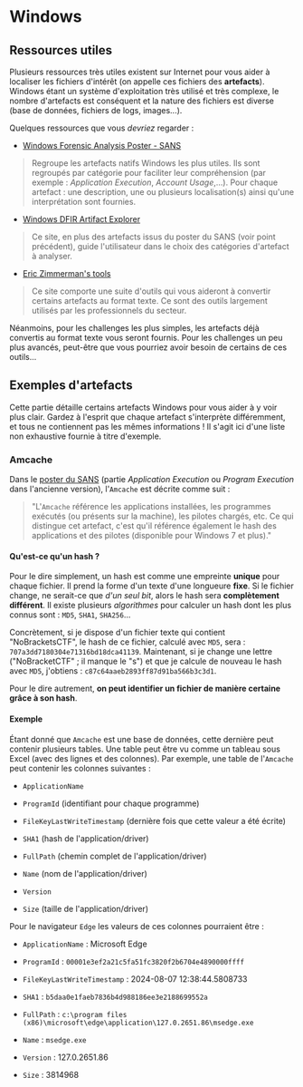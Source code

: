 # Windows

## Ressources utiles

Plusieurs ressources très utiles existent sur Internet pour vous aider à localiser les fichiers d'intérêt (on appelle ces fichiers des **artefacts**). Windows étant un système d'exploitation très utilisé et très complexe, le nombre d'artefacts est conséquent et la nature des fichiers est diverse (base de données, fichiers de logs, images...).

Quelques ressources que vous *devriez* regarder : 

- [Windows Forensic Analysis Poster - SANS](https://cyber-ssct.com/SANS%20Digital%20Forensic%20Poster.pdf)

> Regroupe les artefacts natifs Windows les plus utiles. Ils sont regroupés par catégorie pour faciliter leur compréhension (par exemple : *Application Execution*, *Account Usage*,...). Pour chaque artefact : une description, une ou plusieurs localisation(s) ainsi qu'une interprétation sont fournies.

- [Windows DFIR Artifact Explorer](https://windows-dfir-artifact-explorer.com/)

> Ce site, en plus des artefacts issus du poster du SANS (voir point précédent), guide l'utilisateur dans le choix des catégories d'artefact à analyser.

- [Eric Zimmerman's tools](https://ericzimmerman.github.io/#!index.md)

> Ce site comporte une suite d'outils qui vous aideront à convertir certains artefacts au format texte. Ce sont des outils largement utilisés par les professionnels du secteur.

Néanmoins, pour les challenges les plus simples, les artefacts déjà convertis au format texte vous seront fournis. Pour les challenges un peu plus avancés, peut-être que vous pourriez avoir besoin de certains de ces outils...

## Exemples d'artefacts

Cette partie détaille certains artefacts Windows pour vous aider à y voir plus clair. Gardez à l'esprit que chaque artefact s'interprète différemment, et tous ne contiennent pas les mêmes informations ! Il s'agit ici d'une liste non exhaustive fournie à titre d'exemple.

### Amcache

Dans le [poster du SANS](https://cyber-ssct.com/SANS%20Digital%20Forensic%20Poster.pdf) (partie *Application Execution* ou *Program Execution* dans l'ancienne version), l'`Amcache` est décrite comme suit : 

> "L'`Amcache` référence les applications installées, les programmes exécutés (ou présents sur la machine), les pilotes chargés, etc. Ce qui distingue cet artefact, c'est qu'il référence également le hash des applications et des pilotes (disponible pour Windows 7 et plus)."

#### Qu'est-ce qu'un hash ?

Pour le dire simplement, un hash est comme une empreinte **unique** pour chaque fichier. Il prend la forme d'un texte d'une longueure **fixe**. Si le fichier change, ne serait-ce que *d'un seul bit*, alors le hash sera **complètement différent**. Il existe plusieurs *algorithmes* pour calculer un hash dont les plus connus sont : `MD5`, `SHA1`, `SHA256`...

Concrètement, si je dispose d'un fichier texte qui contient "NoBracketsCTF", le hash de ce fichier, calculé avec `MD5`, sera : `707a3dd7180304e71316bd18dca41139`. Maintenant, si je change une lettre ("NoBracketCTF" ; il manque le "s") et que je calcule de nouveau le hash avec `MD5`,  j'obtiens : `c87c64aaeb2893ff87d91ba566b3c3d1`.

Pour le dire autrement, **on peut identifier un fichier de manière certaine grâce à son hash**.

#### Exemple

Étant donné que `Amcache` est une base de données, cette dernière peut contenir plusieurs tables. Une table peut être vu comme un tableau sous Excel (avec des lignes et des colonnes). Par exemple, une table de l'`Amcache` peut contenir les colonnes suivantes : 

- `ApplicationName`

- `ProgramId` (identifiant pour chaque programme)

- `FileKeyLastWriteTimestamp` (dernière fois que cette valeur a été écrite)

- `SHA1` (hash de l'application/driver)

- `FullPath` (chemin complet de l'application/driver)

- `Name` (nom de l'application/driver)

- `Version`

- `Size` (taille de l'application/driver)

Pour le navigateur `Edge` les valeurs de ces colonnes pourraient être : 

- `ApplicationName` : Microsoft Edge

- `ProgramId` : `00001e3ef2a21c5fa51fc3820f2b6704e4890000ffff`

- `FileKeyLastWriteTimestamp` : 2024-08-07 12:38:44.5808733

- `SHA1` : `b5daa0e1faeb7836b4d988186ee3e2188699552a`

- `FullPath` : `c:\program files (x86)\microsoft\edge\application\127.0.2651.86\msedge.exe`

- `Name` : `msedge.exe`

- `Version` : 127.0.2651.86

- `Size` : 3814968